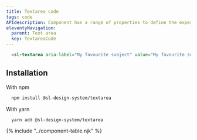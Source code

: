 ```yaml
---
title: Textarea code
tags: code
APIdescription: Component has a range of properties to define the experience in different use cases.
eleventyNavigation:
  parent: Text area
  key: TextareaCode
---
```

<section class="no-heading">

<div class="ds-example">
  <sl-textarea
    aria-label="My favourite subject"
    value="My favourite subject is English. It is an important language to learn."
    style="width: 250px;"
  ></sl-textarea>
</div>

<div class="ds-code">

  ```html
    <sl-textarea aria-label="My favourite subject" value="My favourite subject is..."></sl-textarea>
  ```

</div>

</section>

<section>

## Installation

With npm

<div class="ds-code">

  ```bash
    npm install @sl-design-system/textarea
  ```

</div>

With yarn

<div class="ds-code">

  ```bash
    yarn add @sl-design-system/textarea
  ```
</div>

</section>

{% include "../component-table.njk" %}